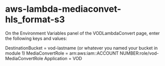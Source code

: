 # aws-lambda-mediaconvet-hls_format-s3

On the Environment Variables panel of the VODLambdaConvert page, enter the following keys and values:

DestinationBucket = vod-lastname (or whatever you named your bucket in module 1)
MediaConvertRole = arn:aws:iam::ACCOUNT NUMBER:role/vod-MediaConvertRole
Application = VOD
